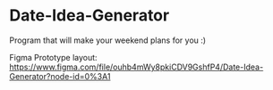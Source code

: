 # Date-Idea-Generator
Program that will make your weekend plans for you :)

Figma Prototype layout: https://www.figma.com/file/ouhb4mWy8pkiCDV9GshfP4/Date-Idea-Generator?node-id=0%3A1
